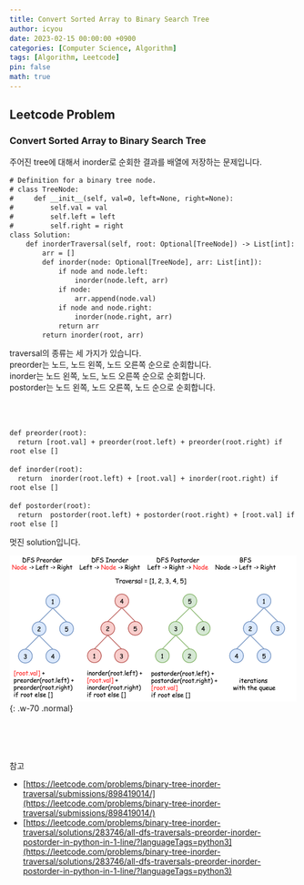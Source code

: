 ```yaml
---
title: Convert Sorted Array to Binary Search Tree
author: icyou
date: 2023-02-15 00:00:00 +0900
categories: [Computer Science, Algorithm]
tags: [Algorithm, Leetcode]
pin: false
math: true
---
```


## Leetcode Problem

### Convert Sorted Array to Binary Search Tree
주어진 tree에 대해서 inorder로 순회한 결과를 배열에 저장하는 문제입니다.  

```
# Definition for a binary tree node.
# class TreeNode:
#     def __init__(self, val=0, left=None, right=None):
#         self.val = val
#         self.left = left
#         self.right = right
class Solution:
    def inorderTraversal(self, root: Optional[TreeNode]) -> List[int]:
        arr = []
        def inorder(node: Optional[TreeNode], arr: List[int]):
            if node and node.left:
                inorder(node.left, arr)
            if node:
                arr.append(node.val)
            if node and node.right:
                inorder(node.right, arr)
            return arr
        return inorder(root, arr)
```

traversal의 종류는 세 가지가 있습니다.  
preorder는 노드, 노드 왼쪽, 노드 오른쪽 순으로 순회합니다.  
inorder는 노드 왼쪽, 노드, 노드 오른쪽 순으로 순회합니다.  
postorder는 노드 왼쪽, 노드 오른쪽, 노드 순으로 순회합니다.  

<br/><br/>
```
def preorder(root):
  return [root.val] + preorder(root.left) + preorder(root.right) if root else []

def inorder(root):
  return  inorder(root.left) + [root.val] + inorder(root.right) if root else []

def postorder(root):
  return  postorder(root.left) + postorder(root.right) + [root.val] if root else []

```

멋진 solution입니다.  

![Desktop View](/assets/img/posts/20230215/traversal.png){: .w-70 .normal}


<br/><br/><br/><br/>
참고 
- [https://leetcode.com/problems/binary-tree-inorder-traversal/submissions/898419014/](https://leetcode.com/problems/binary-tree-inorder-traversal/submissions/898419014/)
- [https://leetcode.com/problems/binary-tree-inorder-traversal/solutions/283746/all-dfs-traversals-preorder-inorder-postorder-in-python-in-1-line/?languageTags=python3](https://leetcode.com/problems/binary-tree-inorder-traversal/solutions/283746/all-dfs-traversals-preorder-inorder-postorder-in-python-in-1-line/?languageTags=python3)
